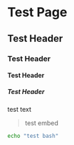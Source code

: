 # Test Page
## Test Header
### Test Header
#### Test Header
##### Test Header
test text

> test embed

```bash
echo "test bash"
```